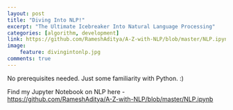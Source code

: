 ```yaml
---
layout: post
title: "Diving Into NLP!"
excerpt: "The Ultimate Icebreaker Into Natural Language Processing"
categories: [algorithm, development]
link: https://github.com/RameshAditya/A-Z-with-NLP/blob/master/NLP.ipynb
image:
    feature: divingintonlp.jpg
comments: true
---
```


No prerequisites needed. Just some familiarity with Python. :)

Find my Jupyter Notebook on NLP here - 
<a href="https://github.com/RameshAditya/A-Z-with-NLP/blob/master/NLP.ipynb">https://github.com/RameshAditya/A-Z-with-NLP/blob/master/NLP.ipynb</a>